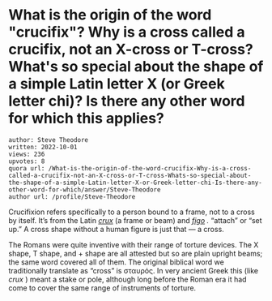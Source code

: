 # What is the origin of the word "crucifix"? Why is a cross called a crucifix, not an X-cross or T-cross? What's so special about the shape of a simple Latin letter X (or Greek letter chi)? Is there any other word for which this applies?

	author: Steve Theodore
	written: 2022-10-01
	views: 236
	upvotes: 8
	quora url: /What-is-the-origin-of-the-word-crucifix-Why-is-a-cross-called-a-crucifix-not-an-X-cross-or-T-cross-Whats-so-special-about-the-shape-of-a-simple-Latin-letter-X-or-Greek-letter-chi-Is-there-any-other-word-for-which/answer/Steve-Theodore
	author url: /profile/Steve-Theodore


Crucifixion refers specifically to a person bound to a frame, not to a cross by itself. It’s from the Latin _[crux](http://www.perseus.tufts.edu/hopper/text?doc=crux&fromdoc=Perseus%3Atext%3A1999.04.0059)_ (a frame or beam) and _[figo](http://www.perseus.tufts.edu/hopper/text?doc=Perseus%3Atext%3A1999.04.0059%3Aentry%3Dfigo)_ _._ “attach” or “set up.” A cross shape without a human figure is just that — a cross.

The Romans were quite inventive with their range of torture devices. The X shape, T shape, and + shape are all attested but so are plain upright beams; the same word covered all of them. The original biblical word we traditionally translate as “cross” is σταυρός. In very ancient Greek this (like _crux_ ) meant a stake or pole, although long before the Roman era it had come to cover the same range of instruments of torture.

